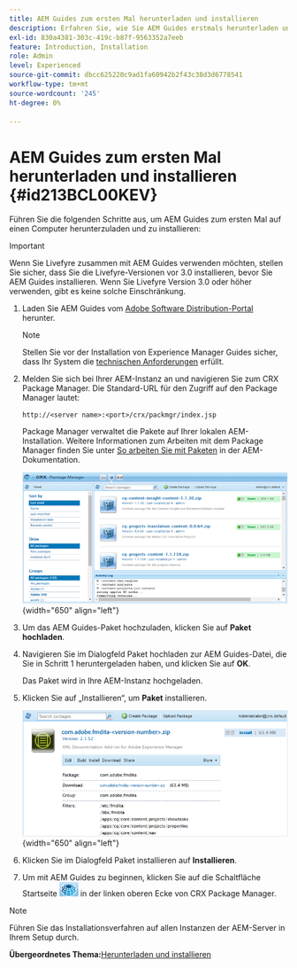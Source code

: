 ```yaml
---
title: AEM Guides zum ersten Mal herunterladen und installieren
description: Erfahren Sie, wie Sie AEM Guides erstmals herunterladen und installieren
exl-id: 830a4381-303c-419c-b87f-9563352a7eeb
feature: Introduction, Installation
role: Admin
level: Experienced
source-git-commit: dbcc625220c9ad1fa60942b2f43c38d3d6778541
workflow-type: tm+mt
source-wordcount: '245'
ht-degree: 0%

---
```


# AEM Guides zum ersten Mal herunterladen und installieren {#id213BCL00KEV}

Führen Sie die folgenden Schritte aus, um AEM Guides zum ersten Mal auf einen Computer herunterzuladen und zu installieren:

>[!IMPORTANT]
>
> Wenn Sie Livefyre zusammen mit AEM Guides verwenden möchten, stellen Sie sicher, dass Sie die Livefyre-Versionen vor 3.0 installieren, bevor Sie AEM Guides installieren. Wenn Sie Livefyre Version 3.0 oder höher verwenden, gibt es keine solche Einschränkung.

1. Laden Sie AEM Guides vom [Adobe Software Distribution-Portal](https://experience.adobe.com/#/downloads/content/software-distribution/de/aem.html) herunter.

   >[!NOTE]
   >
   >Stellen Sie vor der Installation von Experience Manager Guides sicher, dass Ihr System die [technischen Anforderungen](../install-guide/download-install-technical-requirements.md) erfüllt.

1. Melden Sie sich bei Ihrer AEM-Instanz an und navigieren Sie zum CRX Package Manager. Die Standard-URL für den Zugriff auf den Package Manager lautet:

   ```http
   http://<server name>:<port>/crx/packmgr/index.jsp
   ```

   Package Manager verwaltet die Pakete auf Ihrer lokalen AEM-Installation. Weitere Informationen zum Arbeiten mit dem Package Manager finden Sie unter [So arbeiten Sie mit Paketen](https://helpx.adobe.com/de/experience-manager/6-5/sites/administering/using/package-manager.html) in der AEM-Dokumentation.

   ![](assets/package-manager.png){width="650" align="left"}

1. Um das AEM Guides-Paket hochzuladen, klicken Sie auf **Paket hochladen**.

1. Navigieren Sie im Dialogfeld Paket hochladen zur AEM Guides-Datei, die Sie in Schritt 1 heruntergeladen haben, und klicken Sie auf **OK**.

   Das Paket wird in Ihre AEM-Instanz hochgeladen.

1. Klicken Sie auf „Installieren“, um **Paket** installieren.

   ![](assets/install-package.png){width="650" align="left"}

1. Klicken Sie im Dialogfeld Paket installieren auf **Installieren**.

1. Um mit AEM Guides zu beginnen, klicken Sie auf die Schaltfläche Startseite ![](assets/home-button.png) in der linken oberen Ecke von CRX Package Manager.


>[!NOTE]
>
> Führen Sie das Installationsverfahren auf allen Instanzen der AEM-Server in Ihrem Setup durch.

**Übergeordnetes Thema:**&#x200B;[ Herunterladen und installieren](download-install.md)
